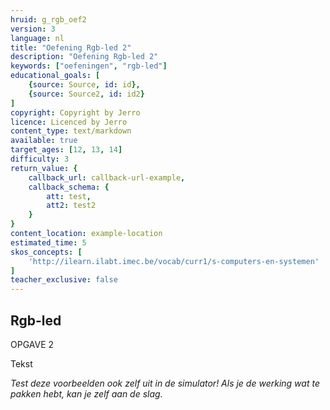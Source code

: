 ```yaml
---
hruid: g_rgb_oef2
version: 3
language: nl
title: "Oefening Rgb-led 2"
description: "Oefening Rgb-led 2"
keywords: ["oefeningen", "rgb-led"]
educational_goals: [
    {source: Source, id: id}, 
    {source: Source2, id: id2}
]
copyright: Copyright by Jerro
licence: Licenced by Jerro
content_type: text/markdown
available: true
target_ages: [12, 13, 14]
difficulty: 3
return_value: {
    callback_url: callback-url-example,
    callback_schema: {
        att: test,
        att2: test2
    }
}
content_location: example-location
estimated_time: 5
skos_concepts: [
    'http://ilearn.ilabt.imec.be/vocab/curr1/s-computers-en-systemen'
]
teacher_exclusive: false
---
```

## Rgb-led

OPGAVE 2

Tekst


*Test deze voorbeelden ook zelf uit in de simulator! Als je de werking wat te pakken hebt, kan je zelf aan de slag.*